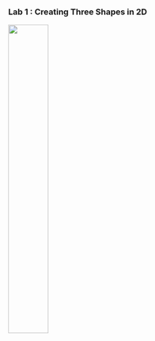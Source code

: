### Lab 1 : Creating Three Shapes in 2D

<img src="https://user-images.githubusercontent.com/53158200/168411648-2b7fa159-9d18-485c-b1d0-f9ecd9b899c7.png" width="40%" height="40%">